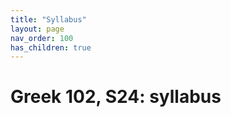 ```yaml
---
title: "Syllabus"
layout: page
nav_order: 100
has_children: true
---
```



# Greek 102, S24: syllabus

